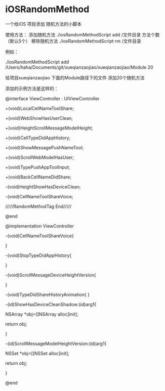 # iOSRandomMethod
一个给iOS 项目添加 随机方法的小脚本

使用方法：
添加随机方法
./iosRandomMethodScript add /文件目录 方法个数（默认5个）
移除随机方法
./iosRandomMethodScript rm /文件目录

例如：

./iosRandomMethodScript add /Users/haha/Documents/git/xueqianzaojiao/xueqianzaojiao/Module 20

给项目xueqianzaojiao  下面的Module路径下的文件 添加20个随机方法  

添加的示例方法是这样的：

@interface ViewController : UIViewController

+(void)LocalCellNameToolShare;

+(void)WebShowHasUserClean;

+(void)HeightScrollMessageModelHeight;

+(void)CellTypeDidAppHistory;

+(void)ShowMessagePushNameTool;

+(void)ScrollWebModelHasUser;

+(void)TypePushAppToolInput;

+(void)BackCellNameDidShare;

-(void)HeightShowHasDeviceClean;

-(void)CellNameToolShareVoice;

/////RandomMethodTag End/////

@end

@implementation ViewController

-(void)CellNameToolShareVoice{

}

-(void)StopTypeDidAppHistory{

}

-(void)ScrollMessageDeviceHeightVersion{

}

-(void)TypeDidShareHistoryAnimation{
}

-(id)ShowHasDeviceCleanShadow:(id)arg1{

NSArray *obj=[[NSArray alloc]init];

return obj;

}

-(id)ScrollMessageModelHeightVersion:(id)arg1{

NSSet *obj=[[NSSet alloc]init];

return obj;

}

@end


